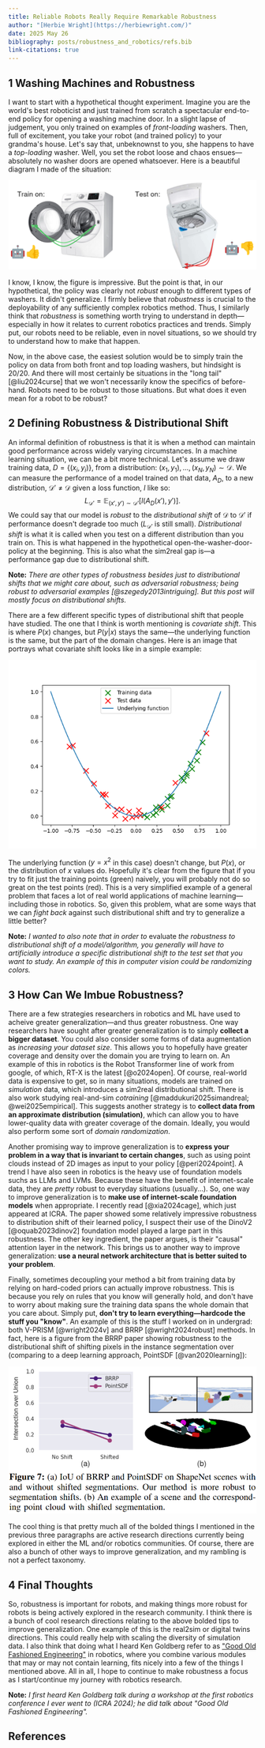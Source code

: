 ```yaml
---
title: Reliable Robots Really Require Remarkable Robustness
author: "[Herbie Wright](https://herbiewright.com/)"
date: 2025 May 26
bibliography: posts/robustness_and_robotics/refs.bib
link-citations: true
---
```


## 1 Washing Machines and Robustness

I want to start with a hypothetical thought experiment. Imagine you are the world's best roboticist and just trained from scratch a spectacular end-to-end policy for opening a washing machine door. In a slight lapse of judgement, you only trained on examples of *front-loading* washers. Then, full of excitement, you take your robot (and trained policy) to your grandma's house. Let's say that, unbeknownst to you, she happens to have a *top-loading* washer. Well, you set the robot loose and chaos ensues—absolutely no washer doors are opened whatsoever. Here is a beautiful diagram I made of the situation:

![](washers.png) 

I know, I know, the figure is impressive. But the point is that, in our hypothetical, the policy was clearly not *robust* enough to different types of washers. It didn't generalize. I firmly believe that *robustness* is crucial to the deployability of any sufficiently complex robotics method. Thus, I similarly think that *robustness* is something worth trying to understand in depth—especially in how it relates to current robotics practices and trends. Simply put, our robots need to be reliable, even in novel situations, so we should try to understand how to make that happen.

Now, in the above case, the easiest solution would be to simply train the policy on data from both front and top loading washers, but hindsight is 20/20. And there will most certainly be situations in the "long tail" [@liu2024curse] that we won't necessarily know the specifics of before-hand. Robots need to be robust to those situations. But what does it even mean for a robot to be robust?

## 2 Defining Robustness & Distributional Shift

An informal definition of robustness is that it is when a method can maintain good performance across widely varying circumstances. In a machine learning situation, we can be a bit more technical. Let's assume we draw training data, $D = \{(x_i, y_i)\}$, from a distribution: $(x_1, y_1), ..., (x_N, y_N) \sim \mathcal D$. We can measure the performance of a model trained on that data, $A_D$, to a new distribution, $\mathcal D' \neq \mathcal D$ given a loss function, $l$ like so:
$$ L_{\mathcal{D}'} = \mathbb E_{(x', y') \sim \mathcal D'} \left[ l(A_D(x'), y') \right]. $$
We could say that our model is *robust* to the *distributional shift* of $\mathcal D$ to $\mathcal D'$ if performance doesn't degrade too much ($L_{\mathcal{D}'}$ is still small). *Distributional shift* is what it is called when you test on a different distribution than you train on. This is what happened in the hypothetical open-the-washer-door-policy at the beginning. This is also what the sim2real gap is—a performance gap due to distributional shift. 

**Note:** *There are other types of robustness besides just to distributional shifts that we might care about, such as adversarial robustness; being robust to adversarial examples [@szegedy2013intriguing]. But this post will mostly focus on distributional shifts.*

There are a few different specific types of distributional shift that people have studied. The one that I think is worth mentioning is *covariate shift*. This is where $P(x)$ changes, but $P(y|x)$ stays the same—the underlying function is the same, but the part of the domain changes. Here is an image that portrays what covariate shift looks like in a simple example:

![](covariate.png)

The underlying function ($y = x^2$ in this case) doesn't change, but $P(x)$, or the distribution of $x$ values do. Hopefully it's clear from the figure that if you try to fit just the training points (green) naively, you will probably not do so great on the test points (red). This is a very simplified example of a general problem that faces a lot of real world applications of machine learning—including those in robotics. So, given this problem, what are some ways that we can *fight back* against such distributional shift and try to generalize a little better? 

**Note:** *I wanted to also note that in order to* evaluate *the robustness to distributional shift of a model/algorithm, you generally will have to artificially introduce a specific distributional shift to the test set that you want to study. An example of this in computer vision could be randomizing colors.*

## 3 How Can We Imbue Robustness?

There are a few strategies researchers in robotics and ML have used to acheive greater generalization—and thus greater robustness. One way researchers have sought after greater generalization is to simply **collect a bigger dataset**. You could also consider some forms of data augmentation as *increasing your dataset size*. This allows you to hopefully have greater coverage and density over the domain you are trying to learn on. An example of this in robotics is the Robot Transformer line of work from google, of which, RT-X is the latest [@o2024open]. Of course, real-world data is expensive to get, so in many situations, models are trained on *simulation* data, which introduces a sim2real distributional shift. There is also work studying real-and-sim *cotraining* [@maddukuri2025simandreal; @wei2025empirical]. This suggests another strategy is to **collect data from an approximate distribution (simulation)**, which can allow you to have lower-quality data with greater coverage of the domain. Ideally, you would also perform some sort of *domain randomization*. 

Another promising way to improve generalization is to **express your problem in a way that is invariant to certain changes**, such as using point clouds instead of 2D images as input to your policy [@peri2024point]. A trend I have also seen in robotics is the heavy use of foundation models suchs as LLMs and LVMs. Because these have the benefit of internet-scale data, they are *pretty* robust to everyday situations (usually...). So, one way to improve generalization is to **make use of internet-scale foundation models** when appropriate. I recently read [@xia2024cage], which just appeared at ICRA. The paper showed some relatively impressive robustness to distribution shift of their learned policy, I suspect their use of the DinoV2 [@oquab2023dinov2] foundation model played a large part in this robustness. The other key ingredient, the paper argues, is their "causal" attention layer in the network. This brings us to another way to improve generalization: **use a neural network architecture that is better suited to your problem**. 

Finally, sometimes decoupling your method a bit from training data by relying on hard-coded priors can actually improve robustness. This is because you rely on rules that you know will generally hold, and don't have to worry about making sure the training data spans the whole domain that you care about. Simply put, **don't try to learn everything—hardcode the stuff you "know"**. An example of this is the stuff I worked on in undergrad: both V-PRISM [@wright2024v] and BRRP [@wright2024robust] methods. In fact, here is a figure from the BRRP paper showing robustness to the distributional shift of shifting pixels in the instance segmentation over (comparing to a deep learning approach, PointSDF [@van2020learning]):  

![](brrp.png)

The cool thing is that pretty much all of the bolded things I mentioned in the previous three paragraphs are active research directions currently being explored in either the ML and/or robotics communities. Of course, there are also a bunch of other ways to improve generalization, and my rambling is not a perfect taxonomy.

## 4 Final Thoughts

So, robustness is important for robots, and making things more robust for robots is being actively explored in the research community. I think there is a bunch of cool research directions relating to the above bolded tips to improve generalization. One example of this is the real2sim or digital twins directions. This could really help with scaling the diversity of simulation data. I also think that doing what I heard Ken Goldberg refer to as ["Good Old Fashioned Engineering"](https://x.com/Ken_Goldberg/status/1781330131333914984) in robotics, where you combine various modules that may or may not contain learning, fits nicely into a few of the things I mentioned above. All in all, I hope to continue to make robustness a focus as I start/continue my journey with robotics research.

**Note:** *I first heard Ken Goldberg talk during a workshop at the first robotics conference I ever went to (ICRA 2024); he did talk about "Good Old Fashioned Engineering".*

## References



